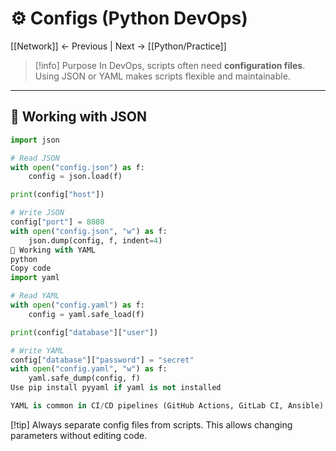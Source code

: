 # ⚙️ Configs (Python DevOps)

[[Network]] ← Previous | Next → [[Python/Practice]]

> [!info] Purpose
In DevOps, scripts often need **configuration files**. Using JSON or YAML makes scripts flexible and maintainable.

---

## 🔹 Working with JSON
```python
import json

# Read JSON
with open("config.json") as f:
    config = json.load(f)

print(config["host"])

# Write JSON
config["port"] = 8080
with open("config.json", "w") as f:
    json.dump(config, f, indent=4)
🔹 Working with YAML
python
Copy code
import yaml

# Read YAML
with open("config.yaml") as f:
    config = yaml.safe_load(f)

print(config["database"]["user"])

# Write YAML
config["database"]["password"] = "secret"
with open("config.yaml", "w") as f:
    yaml.safe_dump(config, f)
Use pip install pyyaml if yaml is not installed

YAML is common in CI/CD pipelines (GitHub Actions, GitLab CI, Ansible)
```

[!tip]
Always separate config files from scripts. This allows changing parameters without editing code.